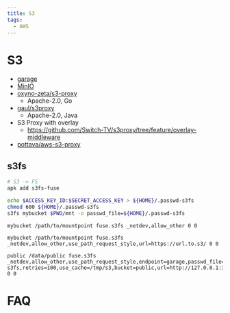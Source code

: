 ```yaml
---
title: S3
tags:
  - AWS
---
```


# S3

- [garage](./garage.md)
- [MinIO](./minio/README.md)
- [oxyno-zeta/s3-proxy](https://github.com/oxyno-zeta/s3-proxy)
  - Apache-2.0, Go
- [gaul/s3proxy](https://github.com/gaul/s3proxy)
  - Apache-2.0, Java
- S3 Proxy with overlay
  - https://github.com/Switch-TV/s3proxy/tree/feature/overlay-middleware
- [pottava/aws-s3-proxy](https://github.com/pottava/aws-s3-proxy)

## s3fs

```bash
# S3 -> FS
apk add s3fs-fuse

echo $ACCESS_KEY_ID:$SECRET_ACCESS_KEY > ${HOME}/.passwd-s3fs
chmod 600 ${HOME}/.passwd-s3fs
s3fs mybucket $PWD/mnt -o passwd_file=${HOME}/.passwd-s3fs
```

```fstab
mybucket /path/to/mountpoint fuse.s3fs _netdev,allow_other 0 0

mybucket /path/to/mountpoint fuse.s3fs _netdev,allow_other,use_path_request_style,url=https://url.to.s3/ 0 0

public /data/public fuse.s3fs _netdev,allow_other,use_path_request_style,endpoint=garage,passwd_file=/etc/secrets/public.passwd-s3fs,retries=100,use_cache=/tmp/s3,bucket=public,url=http://127.0.0.1:3900 0 0
```

# FAQ


